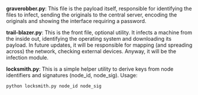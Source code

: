**graverobber.py**: This file is the payload itself, responsible for identifying the files to infect, sending the originals to the central server, encoding the originals and showing the interface requiring a password.

**trail-blazer.py**: This is the front file, optional utility. It infects a machine from the inside out, identifying the operating system and downloading its payload. In future updates, it will be responsible for mapping (and spreading across) the network, checking external devices. Anyway, it will be the infection module.

**locksmith.py**: This is a simple helper utility to derive keys from node identifiers and signatures (node_id, node_sig). Usage:

```python locksmith.py node_id node_sig```

